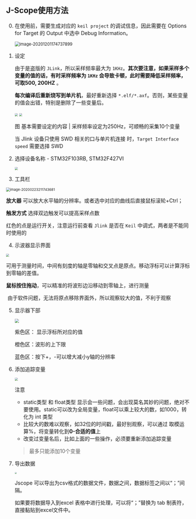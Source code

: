 

## J-Scope使用方法

0. 在使用前，需要生成对应的 `keil project` 的调试信息，因此需要在 Options for Target 的 Output 中选中 Debug Information。

   <img src="Readme.assets\image-20201201174737899.png" alt="image-20201201174737899" style="zoom: 80%;" />  

   

1. 设定

   由于是盗版的 `JLink`，所以采样频率最大为 `1KHz`。**其次要注意，如果采样多个变量的值的话，有时采样频率为 `1KHz` 会导致卡顿，此时需要降低采样频率，可取500,  200HZ** 。

   **每次编译后重新烧写到单片机**，最好重新选择 `*.elf/*.axf`。否则，某些变量的值会出错，特别是删除了一些变量后。

   <img src="Readme.assets\image-20200223211422353.png"  style="zoom: 50%;" />     <img src="Readme.assets\image-20201203200332029.png" style="zoom:50%;" /> 

    图 基本需要设定的内容 | 采样频率设定为250Hz，可顺畅的采集10个变量

   

   当 Jlink 设备只使用 SWD 相关的口与单片机连接 时，`Target Interface speed` 需要选择 SWD

   

2. 选择设备名称 - STM32F103RB, STM32F427VI

   <img src="Readme.assets\J-Scope使用方法.png" style="zoom: 50%;" /> 



3. 工具栏

<img src="Readme.assets\image-20200223211743681.png" alt="image-20200223211743681" style="zoom:67%;" /> 

**放大器** 可以放大水平轴的分辨率。或者选中对应的曲线后直接鼠标滚轮+Ctrl；

**触发方式** 选择双边触发可以提高采样点数

红色的点是运行开关，注意运行前查看 `Jlink` 是否在 `Keil` 中调式，两者是不能同时使用的



4. 示波器显示界面

<img src="Readme.assets\image-20200223211938627.png"  style="zoom: 50%;" /> 

​	可用于测量时间，中间有刻度的轴是零轴和交叉点是原点。移动浮标可以计算浮标到零轴的差值。

​	**鼠标按住拖动**，可以精准的将波形边沿移动到零轴上，进行测量

​	由于软件问题，无法将原点移除界面外，所以观察较大的值，不利于观察



5. 显示器下部

   <img src="Readme.assets\image-20200223212207208.png"   style="zoom:67%;" /> 

   紫色区： 显示浮标所对应的值

   橙色区：波形的上下限

   蓝色区：按下+，-可以增大减小y轴的分辨率

   

6. 添加追踪变量

   <img src="Readme.assets\image-20200223212519695.png"   style="zoom: 50%;" /> 

   注意

   * static类型 和 float类型 显示会一些问题，会出现莫名其妙的问题，绝对不要使用。static可以改为全局变量，float可以乘上较大的数，如1000，转化为 int 类型
   * 比较大的数难以观察，如32位的时间戳，最好别观察，可以通过 取模运算%，将变量转化到**0-合适的值**上
   * 改变过变量名后，比如上面的一些操作，必须要重新添加追踪变量

   > 最多只能添加10个变量

7. 导出数据

   <img src="Readme.assets\image-20201203221802043.png" style="zoom:33%;" /> 

   Jscope 可以导出为csv格式的数据文件，数据之间，数据标签之间以“；”间隔。

   如果要将数据导入到excel 表格中进行处理，可以将“；”替换为 tab 制表符，直接黏贴到excel文件中。 


